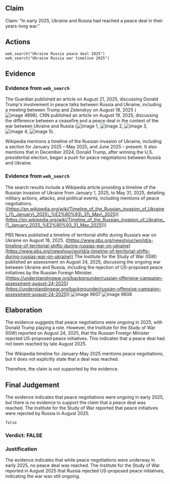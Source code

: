 ## Claim
Claim: "In early 2025, Ukraine and Russia had reached a peace deal in their years-long war."

## Actions
```
web_search("Ukraine Russia peace deal 2025")
web_search("Ukraine Russia war timeline 2025")
```

## Evidence
### Evidence from `web_search`
The Guardian published an article on August 21, 2025, discussing Donald Trump's involvement in peace talks between Russia and Ukraine, including a meeting between Trump and Zelenskyy on August 18, 2025 (![image 4898](media/2025-08-28_15-35-1756395339-850858.jpg)). CNN published an article on August 19, 2025, discussing the difference between a ceasefire and a peace deal in the context of the war between Ukraine and Russia (![image 1](media/0.jpg), ![image 2](media/3.jpg), ![image 3](media/4.jpg), ![image 4](media/5.jpg), ![image 5](media/6.jpg)).

Wikipedia mentions a timeline of the Russian invasion of Ukraine, including a section for January 2025 – May 2025, and June 2025 – present. It also mentions that in December 2024, Donald Trump, after winning the U.S. presidential election, began a push for peace negotiations between Russia and Ukraine.


### Evidence from `web_search`
The search results include a Wikipedia article providing a timeline of the Russian invasion of Ukraine from January 1, 2025, to May 31, 2025, detailing military actions, attacks, and political events, including mentions of peace negotiations. ([https://en.wikipedia.org/wiki/Timeline_of_the_Russian_invasion_of_Ukraine\_(1\_January\_2025\_%E2%80%93\_31\_May\_2025)](https://en.wikipedia.org/wiki/Timeline_of_the_Russian_invasion_of_Ukraine_(1_January_2025_%E2%80%93_31_May_2025)))

PBS News published a timeline of territorial shifts during Russia’s war on Ukraine on August 18, 2025. ([https://www.pbs.org/newshour/world/a-timeline-of-territorial-shifts-during-russias-war-on-ukraine](https://www.pbs.org/newshour/world/a-timeline-of-territorial-shifts-during-russias-war-on-ukraine)) The Institute for the Study of War (ISW) published an assessment on August 24, 2025, discussing the ongoing war between Ukraine and Russia, including the rejection of US-proposed peace initiatives by the Russian Foreign Minister. ([https://understandingwar.org/backgrounder/russian-offensive-campaign-assessment-august-24-2025](https://understandingwar.org/backgrounder/russian-offensive-campaign-assessment-august-24-2025)) ![image 9607](media/2025-08-30_22-16-1756592179-976810.jpg) ![image 9608](media/2025-08-30_22-16-1756592184-933011.jpg)


## Elaboration
The evidence suggests that peace negotiations were ongoing in 2025, with Donald Trump playing a role. However, the Institute for the Study of War (ISW) reported on August 24, 2025, that the Russian Foreign Minister rejected US-proposed peace initiatives. This indicates that a peace deal had not been reached by late August 2025.

The Wikipedia timeline for January-May 2025 mentions peace negotiations, but it does not explicitly state that a deal was reached.

Therefore, the claim is not supported by the evidence.


## Final Judgement
The evidence indicates that peace negotiations were ongoing in early 2025, but there is no evidence to support the claim that a peace deal was reached. The Institute for the Study of War reported that peace initiatives were rejected by Russia in August 2025.

`false`

### Verdict: FALSE

### Justification
The evidence indicates that while peace negotiations were underway in early 2025, no peace deal was reached. The Institute for the Study of War reported in August 2025 that Russia rejected US-proposed peace initiatives, indicating the war was still ongoing.
